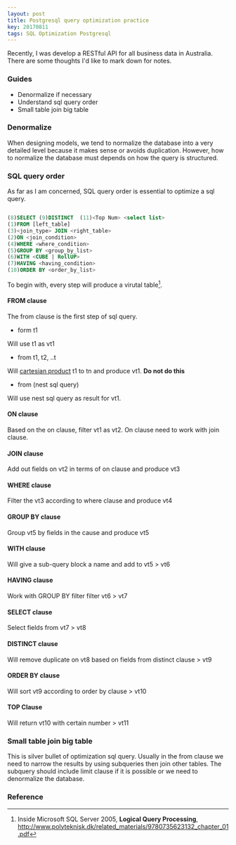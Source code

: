 ```yaml
---
layout: post
title: Postgresql query optimization practice
key: 20170811
tags: SQL Optimization Postgresql
---
```


Recently, I was develop a RESTful API for all business data in Australia. There are some thoughts I'd like to mark down for notes.

### Guides

* Denormalize if necessary
* Understand sql query order 
* Small table join big table

### Denormalize 

When designing models, we tend to normalize the database into a very detailed level because it makes sense or avoids duplication. However, how to normalize the database must depends on how the query is structured. 

### SQL query order

As far as I am concerned, SQL query order is essential to optimize a sql query. 

```sql

(8)SELECT (9)DISTINCT  (11)<Top Num> <select list>
(1)FROM [left_table]
(3)<join_type> JOIN <right_table>
(2)ON <join_condition>
(4)WHERE <where_condition>
(5)GROUP BY <group_by_list>
(6)WITH <CUBE | RollUP>
(7)HAVING <having_condition>
(10)ORDER BY <order_by_list>

```

To begin with, every step will produce a virutal table[^1].

#### FROM clause 

The from clause is the first step of sql query. 

* form t1

Will use t1 as vt1 

* from t1, t2, ..t

Will [cartesian product](https://en.wikipedia.org/wiki/Cartesian_product) t1 to tn and produce vt1. **Do not do this**

* from (nest sql query)

Will use nest sql query as result for vt1.

#### ON clause
Based on the on clause, filter vt1 as vt2. On clause need to work with join clause.

#### JOIN clause

Add out fields on vt2 in terms of on clause and produce vt3

#### WHERE clause

Filter the vt3 according to where clause and produce vt4

#### GROUP BY clause

Group vt5 by fields in the cause and produce vt5

#### WITH clause

Will give a sub-query block a name and add to vt5 > vt6

#### HAVING clause

Work with GROUP BY filter filter vt6 > vt7

#### SELECT clause

Select fields from vt7 > vt8

#### DISTINCT clause

Will remove duplicate on vt8 based on fields from distinct clause > vt9

#### ORDER BY clause

Will sort vt9 according to order by clause > vt10

#### TOP Clause

Will return vt10 with certain number > vt11


### Small table join big table

This is silver bullet of optimization sql query. Usually in the from clause we need to narrow the results by using subqueries then join other tables. The subquery should include limit clause if it is possible or we need to denormalize the database.


### Reference 

[^1]: Inside Microsoft SQL Server 2005, **Logical Query Processing**, http://www.polyteknisk.dk/related_materials/9780735623132_chapter_01.pdf 




